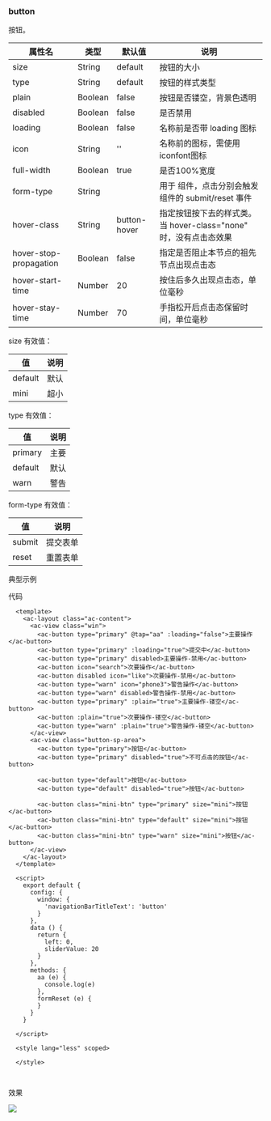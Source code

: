  ### button
 按钮。

|属性名	| 类型	| 默认值	|  说明  |
|--------|-------|--------|-------------------|
|size |	String	| default	| 按钮的大小 |
|type	| String |	default	| 按钮的样式类型 |
|plain	| Boolean	| false	| 按钮是否镂空，背景色透明 |
|disabled	| Boolean	| false	 | 是否禁用 |
|loading	|Boolean |	false	| 名称前是否带 loading 图标 |
|icon  |	String	| ''	| 名称前的图标，需使用iconfont图标 |
|full-width	| Boolean	| true |	是否100%宽度 |
|form-type	| String |	|	用于 <ui-form/> 组件，点击分别会触发 <ui-form/> 组件的 submit/reset 事件 |
|hover-class	| String |	button-hover |	指定按钮按下去的样式类。当 hover-class="none" 时，没有点击态效果 |
|hover-stop-propagation	| Boolean	| false	 | 指定是否阻止本节点的祖先节点出现点击态 |
|hover-start-time	| Number |	20	| 按住后多久出现点击态，单位毫秒 |
|hover-stay-time |	Number |	70	| 手指松开后点击态保留时间，单位毫秒|

size 有效值：

|值	   | 说明  |
|-------|-----------|
|default	| 默认 |
|mini	 | 超小 |


type 有效值：

|  值	 |  说明  |
|------|--------|
|primary |	主要 |
|default	| 默认 |
|warn	 | 警告 |

form-type 有效值：

|值	 |   说明  |
|-----|--------|
|submit	| 提交表单 |
| reset	| 重置表单 |

典型示例

代码
```script
  <template>
    <ac-layout class="ac-content">
      <ac-view class="win">
        <ac-button type="primary" @tap="aa" :loading="false">主要操作</ac-button>
        <ac-button type="primary" :loading="true">提交中</ac-button>
        <ac-button type="primary" disabled>主要操作-禁用</ac-button>
        <ac-button icon="search">次要操作</ac-button>
        <ac-button disabled icon="like">次要操作-禁用</ac-button>
        <ac-button type="warn" icon="phone3">警告操作</ac-button>
        <ac-button type="warn" disabled>警告操作-禁用</ac-button>
        <ac-button type="primary" :plain="true">主要操作-镂空</ac-button>
        <ac-button :plain="true">次要操作-镂空</ac-button>
        <ac-button type="warn" :plain="true">警告操作-镂空</ac-button>
      </ac-view>
      <ac-view class="button-sp-area">
        <ac-button type="primary">按钮</ac-button>
        <ac-button type="primary" disabled="true">不可点击的按钮</ac-button>
  
        <ac-button type="default">按钮</ac-button>
        <ac-button type="default" disabled="true">按钮</ac-button>
  
        <ac-button class="mini-btn" type="primary" size="mini">按钮</ac-button>
        <ac-button class="mini-btn" type="default" size="mini">按钮</ac-button>
        <ac-button class="mini-btn" type="warn" size="mini">按钮</ac-button>
      </ac-view>
    </ac-layout>
  </template>
  
  <script>
    export default {
      config: {
        window: {
          'navigationBarTitleText': 'button'
        }
      },
      data () {
        return {
          left: 0,
          sliderValue: 20
        }
      },
      methods: {
        aa (e) {
          console.log(e)
        },
        formReset (e) {
        }
      }
    }
  
  </script>
  
  <style lang="less" scoped>
  
  </style>



```

效果

 ![](./img/button/button.png)
